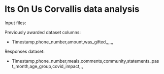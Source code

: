 # Its On Us Corvallis data analysis

Input files: 

Previously awarded dataset columns:
* Timestamp,phone_number,amount,was_gifted,,,,,,

Responses dataset: 
* Timestamp,phone_number,meals,comments,community,statements_past_month,age_group,covid_impact,,,